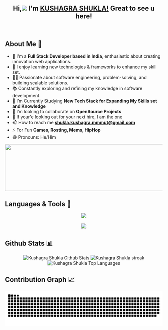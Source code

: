 <h2 align="center">Hi,<img src="https://raw.githubusercontent.com/MartinHeinz/MartinHeinz/master/wave.gif" width="30px"> I'm <a href="https://linktr.ee/shukla.kushagra">KUSHAGRA SHUKLA!</a> Great to see u here!</h2>
<p align="center"> <img src="https://komarev.com/ghpvc/?username=SHUKLA-KUSHAGRA&label=Profile%20views&color=0e75b6&style=flat" alt="" /> </p>

<h2> About Me 🚀 </h2>

- 💼 I'm a **Full Stack Developer based in India**, enthusiastic about creating innovation web applications.
- 📖 I enjoy learning new technologies & frameworks to enhance my skill set.
- 👨‍💻 Passionate about software engineering, problem-solving, and building scalable solutions.
- 📚 Constantly exploring and refining my knowledge in software development.
- 📘 I’m Currently Studying **New Tech Stack for Expanding My Skills set and Knowledge**
- 👯 I’m looking to collaborate on **OpenSource Projects**
- 🦝 If your'e looking out for your next hire, I am the one
- 📫 How to reach me **shukla.kushagra.mmmut@gmail.com**
- ⚡ For Fun **Games, Rosting, Mems, HipHop**
- 😄 Pronouns: He/Him
  
<p align="left"> <img src="https://github-profile-trophy.vercel.app/?username=SHUKLA-KUSHAGRA" alt="" style="display:flex;width:200%;height:150px"/</p>

<h2> Languages & Tools 🔨</h2>
<p align="center">
  <img src="https://skillicons.dev/icons?i=c,cpp,html,css,js,java,bootstrap,mongodb,express,react,nodejs,git,github" />
</p>
<p align="center">
  <img src="https://skillicons.dev/icons?i=next,ts,tailwind,docker,npm,cloudflare,vscode,materialui,postgres,prisma,vite" />
</p>

<h2> Github Stats 📊</h2>
<div style="flex" align="center">
  <img alt="Kushagra Shukla Github Stats" src="https://github-readme-stats.vercel.app/api?username=SHUKLA-KUSHAGRA&show_icons=true&count_private=true&theme=react&hide_border=true&bg_color=0D1117" width="300" height="200"/>
  <img alt="Kushagra Shukla streak" src="https://github-readme-streak-stats.herokuapp.com/?user=SHUKLA-KUSHAGRA&theme=black-ice&hide_border=true&stroke=0000&background=060A0CD0" width="300" height="200"/>
  <img alt="Kushagra Shukla Top Languages" src="https://github-readme-stats.vercel.app/api/top-langs/?username=SHUKLA-KUSHAGRA&langs_count=8&count_private=true&layout=compact&theme=react&hide_border=true&bg_color=0D1117" width="250" height="200"/>
</div>

<h2> Contribution Graph 📈</h2>
<p align="center">
<picture>
  <source media="(prefers-color-scheme: dark)" srcset="https://github.com/SHUKLA-KUSHAGRA/SHUKLA-KUSHAGRA/blob/output/github-contribution-grid-snake-dark.svg">
  <source media="(prefers-color-scheme: light)" srcset="https://github.com/SHUKLA-KUSHAGRA/SHUKLA-KUSHAGRA/blob/output/github-contribution-grid-snake.svg">
  <img alt="github contribution grid snake animation" src="https://github.com/SHUKLA-KUSHAGRA/SHUKLA-KUSHAGRA/blob/output/github-contribution-grid-snake.svg">
</picture>
</p>
